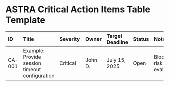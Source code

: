 # ASTRA Critical Action Items Table Template

| ID | Title | Severity | Owner | Target Deadline | Status | Notes |
|:--|:--|:--|:--|:--|:--|:--|
| CA-001 | Example: Provide session timeout configuration | Critical | John D. | July 15, 2025 | Open | Blocking risk evaluation |
